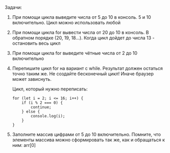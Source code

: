Задачи:

1. При помощи цикла выведите числа от 5 до 10 в консоль. 5 и 10 включительно. Цикл можно использовать любой

2. При помощи цикла for вывести числа от 20 до 10 в консоль. В обратном порядке (20, 19, 18...). Когда цикл дойдет до числа 13 - остановить весь цикл

3. При помощи цикла for выведите чётные числа от 2 до 10 включительно

4. Перепишите цикл  for на вариант с while. Результат должен остаться точно таким же. Не создайте бесконечный цикл! Иначе браузер может зависнуть.

    Цикл, который нужно переписать:
    ```ecmascript 6
    for (let i = 2; i <= 16; i++) {
        if (i % 2 === 0) {
            continue;
        } else {
            console.log(i);
        }
    }
    ```
5. Заполните массив цифрами от 5 до 10 включительно. Помните, что элементы массива можно сформировать так же, как и обращаться к ним: arr[0]